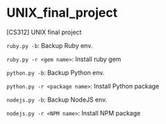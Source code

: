 # UNIX_final_project
[CS312] UNIX final project

`ruby.py -b`:  Backup Ruby env.

`ruby.py -r <gem name>`:  Install ruby gem



`python.py -b`: Backup Python env.

`python.py -r <package name>`: Install Python package



`nodejs.py -b`: Backup NodeJS env.

`nodejs.py -r <NPM name>`: Install NPM package
